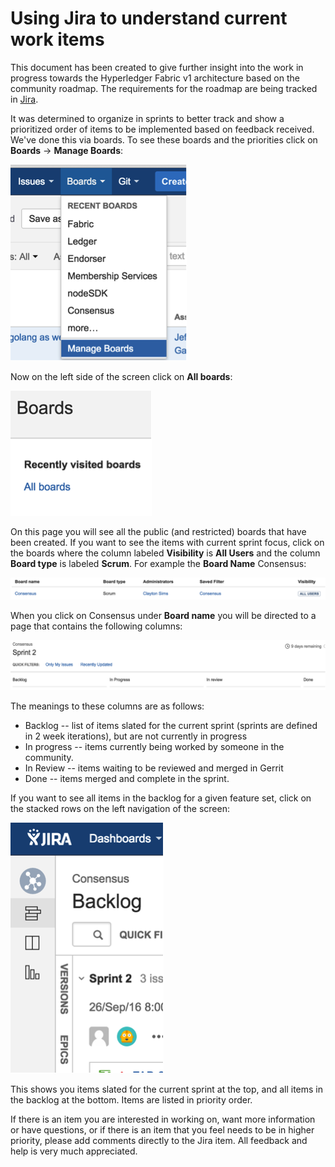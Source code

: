 Using Jira to understand current work items
===========================================

This document has been created to give further insight into the work in
progress towards the Hyperledger Fabric v1 architecture based on the
community roadmap. The requirements for the roadmap are being tracked in
[Jira](https://jira.hyperledger.org/).

It was determined to organize in sprints to better track and show a
prioritized order of items to be implemented based on feedback received.
We've done this via boards. To see these boards and the priorities click
on **Boards** -\> **Manage Boards**:

![Jira boards](images/Jira.png)

Now on the left side of the screen click on **All boards**:

![Jira boards](images/Jira1.png)

On this page you will see all the public (and restricted) boards that
have been created. If you want to see the items with current sprint
focus, click on the boards where the column labeled **Visibility** is
**All Users** and the column **Board type** is labeled **Scrum**. For
example the **Board Name** Consensus:

![Jira boards](images/Jira2.png)

When you click on Consensus under **Board name** you will be directed to
a page that contains the following columns:

![Jira boards](images/Jira3.png)

The meanings to these columns are as follows:

-   Backlog -- list of items slated for the current sprint (sprints are
    defined in 2 week iterations), but are not currently in progress
-   In progress -- items currently being worked by someone in the
    community.
-   In Review -- items waiting to be reviewed and merged in Gerrit
-   Done -- items merged and complete in the sprint.

If you want to see all items in the backlog for a given feature set,
click on the stacked rows on the left navigation of the screen:

![Jira boards](images/Jira4.png)

This shows you items slated for the current sprint at the top, and all
items in the backlog at the bottom. Items are listed in priority order.

If there is an item you are interested in working on, want more
information or have questions, or if there is an item that you feel
needs to be in higher priority, please add comments directly to the Jira
item. All feedback and help is very much appreciated.
